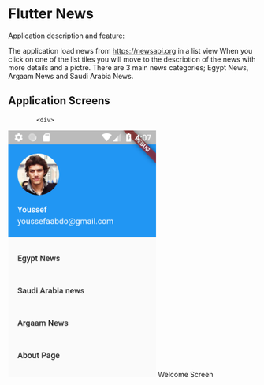 # Flutter News

Application description and feature:

The application load news from https://newsapi.org in a list view
When you click on one of the list tiles you will move to the descriotion of the news with more details and a pictre.
There are 3 main news categories; Egypt News, Argaam News and Saudi Arabia News.


<html>
<head>
	<title>Flutter News</title>
</head>
<body>
		<div>
			<h2>Application Screens</h2>

			<div>
<img src="ScreenShots/Screenshot_1552745273.png" atl="Welcome Screen" width="300">
				<span>Welcome Screen</span>
			</div>
      </body>
</html>


